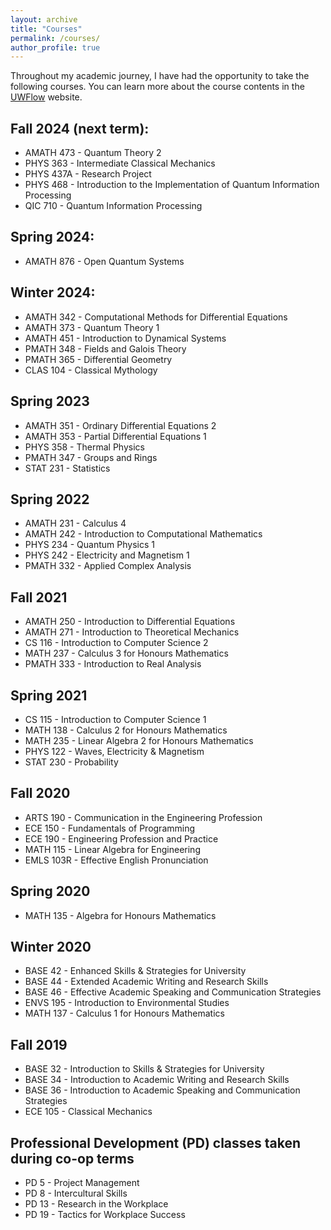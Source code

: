 ```yaml
---
layout: archive
title: "Courses"
permalink: /courses/
author_profile: true
---
```


Throughout my academic journey, I have had the opportunity to take the following courses. You can learn more about the course contents in the [UWFlow](https://uwflow.com/) website.

## Fall 2024 (next term):

* AMATH 473 - Quantum Theory 2
* PHYS 363 - Intermediate Classical Mechanics
* PHYS 437A - Research Project
* PHYS 468 - Introduction to the Implementation of Quantum Information Processing
* QIC 710 - Quantum Information Processing

## Spring 2024:

* AMATH 876 - Open Quantum Systems

## Winter 2024:

* AMATH 342 - Computational Methods for Differential Equations
* AMATH 373 - Quantum Theory 1
* AMATH 451 - Introduction to Dynamical Systems
* PMATH 348 - Fields and Galois Theory
* PMATH 365 - Differential Geometry
* CLAS 104 - Classical Mythology

## Spring 2023

* AMATH 351 - Ordinary Differential Equations 2
* AMATH 353 - Partial Differential Equations 1
* PHYS 358 - Thermal Physics
* PMATH 347 - Groups and Rings
* STAT 231 - Statistics

## Spring 2022

* AMATH 231 - Calculus 4
* AMATH 242 - Introduction to Computational Mathematics
* PHYS 234 - Quantum Physics 1
* PHYS 242 - Electricity and Magnetism 1
* PMATH 332 - Applied Complex Analysis

## Fall 2021

* AMATH 250 - Introduction to Differential Equations
* AMATH 271 - Introduction to Theoretical Mechanics
* CS 116 - Introduction to Computer Science 2
* MATH 237 - Calculus 3 for Honours Mathematics
* PMATH 333 - Introduction to Real Analysis

## Spring 2021

* CS 115 - Introduction to Computer Science 1
* MATH 138 - Calculus 2 for Honours Mathematics
* MATH 235 - Linear Algebra 2 for Honours Mathematics
* PHYS 122 - Waves, Electricity & Magnetism
* STAT 230 - Probability

## Fall 2020

* ARTS 190 - Communication in the Engineering Profession
* ECE 150 - Fundamentals of Programming
* ECE 190  - Engineering Profession and Practice
* MATH 115 - Linear Algebra for Engineering
* EMLS 103R - Effective English Pronunciation

## Spring 2020

* MATH 135 - Algebra for Honours Mathematics

## Winter 2020

* BASE 42 - Enhanced Skills & Strategies for University
* BASE 44 - Extended Academic Writing and Research Skills
* BASE 46 - Effective Academic Speaking and Communication Strategies
* ENVS 195 - Introduction to Environmental Studies
* MATH 137 - Calculus 1 for Honours Mathematics

## Fall 2019

* BASE 32 - Introduction to Skills & Strategies for University
* BASE 34 - Introduction to Academic Writing and Research Skills
* BASE 36 - Introduction to Academic Speaking and Communication Strategies
* ECE 105 - Classical Mechanics


## Professional Development (PD) classes taken during co-op terms

* PD 5 - Project Management
* PD 8 - Intercultural Skills
* PD 13 - Research in the Workplace
* PD 19 - Tactics for Workplace Success